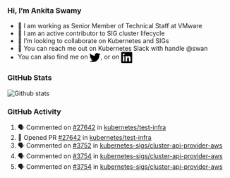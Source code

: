 ### Hi, I’m Ankita Swamy

- 💼 I am working as Senior Member of Technical Staff at VMware
- 👀 I am an active contributor to SIG cluster lifecycle 
- 💞️ I’m looking to collaborate on Kubernetes and SIGs
- 💬 You can reach me out on Kubernetes Slack with handle @swan
- You can also find me on <a href="https://twitter.com/SwamyAnkita" target="blank"><img align="center" src="https://raw.githubusercontent.com/Ankitasw/Ankitasw/master/svg/twitter.svg" alt="Ankitasw" height="25" width="25" color="#1DA1f2" /></a>, or on <a href="https://www.linkedin.com/in/Ankitaswamy/" target="blank"><img align="center" src="https://raw.githubusercontent.com/Ankitasw/Ankitasw/master/svg/linkedin.svg" alt="Ankitasw" height="25" width="25" /></a>

### GitHub Stats
![Github stats](https://github-readme-stats.vercel.app/api?username=Ankitasw&count_private=true&show_icons=true&theme=tokyonight)

### GitHub Activity 
<!--START_SECTION:activity-->
1. 🗣 Commented on [#27642](https://github.com/kubernetes/test-infra/issues/27642) in [kubernetes/test-infra](https://github.com/kubernetes/test-infra)
2. 💪 Opened PR [#27642](https://github.com/kubernetes/test-infra/pull/27642) in [kubernetes/test-infra](https://github.com/kubernetes/test-infra)
3. 🗣 Commented on [#3752](https://github.com/kubernetes-sigs/cluster-api-provider-aws/issues/3752) in [kubernetes-sigs/cluster-api-provider-aws](https://github.com/kubernetes-sigs/cluster-api-provider-aws)
4. 🗣 Commented on [#3754](https://github.com/kubernetes-sigs/cluster-api-provider-aws/issues/3754) in [kubernetes-sigs/cluster-api-provider-aws](https://github.com/kubernetes-sigs/cluster-api-provider-aws)
5. 🗣 Commented on [#3754](https://github.com/kubernetes-sigs/cluster-api-provider-aws/issues/3754) in [kubernetes-sigs/cluster-api-provider-aws](https://github.com/kubernetes-sigs/cluster-api-provider-aws)
<!--END_SECTION:activity-->
